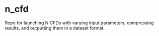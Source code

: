 # n_cfd
Repo for launching N CFDs with varying input parameters, compressing results, and outputting them in a dataset format.
